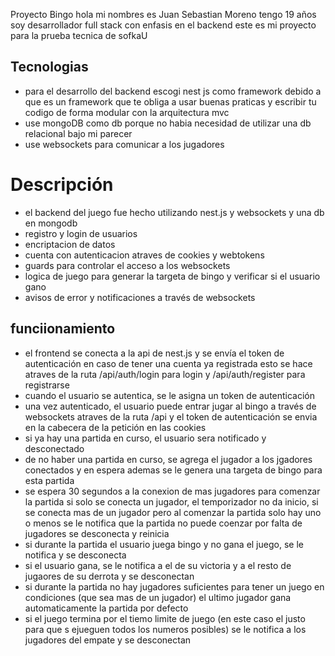 Proyecto Bingo
hola mi nombres es Juan Sebastian Moreno tengo 19 años soy desarrollador full stack con enfasis en el backend este es mi proyecto para la prueba tecnica de sofkaU

## Tecnologias

- para el desarrollo del backend escogi nest js como framework debido a que es un framework que te obliga a usar buenas praticas y escribir tu codigo de forma modular con la arquitectura mvc
- use mongoDB como db porque no habia necesidad de utilizar una db relacional bajo mi parecer
- use websockets para comunicar a los jugadores

# Descripción

- el backend del juego fue hecho utilizando nest.js y websockets y una db en mongodb
- registro y login de usuarios
- encriptacion de datos
- cuenta con autenticacion atraves de cookies y webtokens
- guards para controlar el acceso a los websockets
- logica de juego para generar la targeta de bingo y verificar si el usuario gano
- avisos de error y notificaciones a través de websockets

## funciionamiento

- el frontend se conecta a la api de nest.js y se envía el token de autenticación en caso de tener una cuenta ya registrada esto se hace atraves de la ruta /api/auth/login para login y /api/auth/register para registrarse
- cuando el usuario se autentica, se le asigna un token de autenticación
- una vez autenticado, el usuario puede entrar jugar al bingo a través de websockets atraves de la ruta /api y el token de autenticación se envia en la cabecera de la petición en las cookies
- si ya hay una partida en curso, el usuario sera notificado y desconectado
- de no haber una partida en curso, se agrega el jugador a los jgadores conectados y en espera ademas se le genera una targeta de bingo para esta partida
- se espera 30 segundos a la conexion de mas jugadores para comenzar la partida si solo se conecta un jugador, el temporizador no da inicio, si se conecta mas de un jugador pero al comenzar la partida solo hay uno o menos se le notifica que la partida no puede coenzar por falta de jugadores se desconecta y reinicia
- si durante la partida el usuario juega bingo y no gana el juego, se le notifica y se desconecta
- si el usuario gana, se le notifica a el de su victoria y a el resto de jugaores de su derrota y se desconectan
- si durante la partida no hay jugadores suficientes para tener un juego en condiciones (que sea mas de un jugador) el ultimo jugador gana automaticamente la partida por defecto
- si el juego termina por el tiemo limite de juego (en este caso el justo para que s ejueguen todos los numeros posibles) se le notifica a los jugadores del empate y se desconectan
